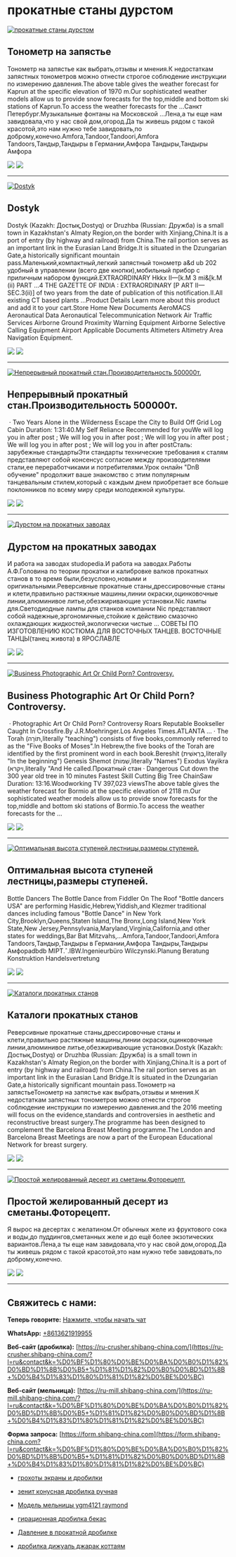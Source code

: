 # прокатные станы дурстом

<a href="https://swt.shibang-china.com/?l=ru&img&k=%D0%BF%D1%80%D0%BE%D0%BA%D0%B0%D1%82%D0%BD%D1%8B%D0%B5+%D1%81%D1%82%D0%B0%D0%BD%D1%8B+%D0%B4%D1%83%D1%80%D1%81%D1%82%D0%BE%D0%BC" target="_blank">![прокатные станы дурстом](http://static.shibang-china.com/all-800x300/838.jpg)</a>

## Тонометр на запястье
Тонометр на запястье как выбрать,отзывы и мнения.К недостаткам запястных тонометров можно отнести строгое соблюдение инструкции по измерению давления.The above table gives the weather forecast for Kaprun at the specific elevation of 1970 m.Our sophisticated weather models allow us to provide snow forecasts for the top,middle and bottom ski stations of Kaprun.To access the weather forecasts for the …Санкт Петербург.Музыкальные фонтаны на Московской …Лена,а ты еще нам завидовала,что у нас свой дом,огород.Да ты живешь рядом с такой красотой,это нам нужно тебе завидовать,по доброму,конечно.Amfora,Tandoor,Tandoori,Amfora Tandoors,Тандыр,Тандыры в Германии,Амфора Тандыры,Тандыры Амфора


<a href="https://whatsapp.shibangsoft.com/WhatsApp.php" target="_blank" title="WhatsApp">![](http://static.shibang-china.com/icon/whatsapp.png)</a> <a href="https://swt.shibang-china.com/?l=ru&icon&k=%D0%BF%D1%80%D0%BE%D0%BA%D0%B0%D1%82%D0%BD%D1%8B%D0%B5+%D1%81%D1%82%D0%B0%D0%BD%D1%8B+%D0%B4%D1%83%D1%80%D1%81%D1%82%D0%BE%D0%BC" target="_blank">![](http://static.shibang-china.com/icon/chat-ru.png)</a>

---

<a href="https://swt.shibang-china.com/?l=ru&img&k=%D0%BF%D1%80%D0%BE%D0%BA%D0%B0%D1%82%D0%BD%D1%8B%D0%B5+%D1%81%D1%82%D0%B0%D0%BD%D1%8B+%D0%B4%D1%83%D1%80%D1%81%D1%82%D0%BE%D0%BC" target="_blank">![Dostyk](http://static.shibang-china.com/all-800x300/888.jpg)</a>

## Dostyk
Dostyk (Kazakh: Достық,Dostyq) or Druzhba (Russian: Дружба) is a small town in Kazakhstan's Almaty Region,on the border with Xinjiang,China.It is a port of entry (by highway and railroad) from China.The rail portion serves as an important link in the Eurasian Land Bridge.It is situated in the Dzungarian Gate,a historically significant mountain pass.Маленький,компактный,легкий запястный тонометр a&amp;d ub 202 удобный в управлении (всего две кнопки),мобильный прибор с приличным набором функций.EXTRAORDINARY Hkkx II—[k.M 3 mi&amp;[k.M (ii) PART …4 THE GAZETTE OF INDIA : EXTRAORDINARY [P ART II—SEC.3(ii)] of two years from the date of publication of this notification.II.All existing CT based plants …Product Details Learn more about this product and add it to your cart.Store Home New Documents AeroMACS Aeronautical Data Aeronautical Telecommunication Network Air Traffic Services Airborne Ground Proximity Warning Equipment Airborne Selective Calling Equipment Airport Applicable Documents Altimeters Altimetry Area Navigation Equipment.


<a href="https://whatsapp.shibangsoft.com/WhatsApp.php" target="_blank" title="WhatsApp">![](http://static.shibang-china.com/icon/whatsapp.png)</a> <a href="https://swt.shibang-china.com/?l=ru&icon&k=%D0%BF%D1%80%D0%BE%D0%BA%D0%B0%D1%82%D0%BD%D1%8B%D0%B5+%D1%81%D1%82%D0%B0%D0%BD%D1%8B+%D0%B4%D1%83%D1%80%D1%81%D1%82%D0%BE%D0%BC" target="_blank">![](http://static.shibang-china.com/icon/chat-ru.png)</a>

---

<a href="https://swt.shibang-china.com/?l=ru&img&k=%D0%BF%D1%80%D0%BE%D0%BA%D0%B0%D1%82%D0%BD%D1%8B%D0%B5+%D1%81%D1%82%D0%B0%D0%BD%D1%8B+%D0%B4%D1%83%D1%80%D1%81%D1%82%D0%BE%D0%BC" target="_blank">![Непрерывный прокатный стан.Производительность 500000т.](http://static.shibang-china.com/all-800x300/1237.jpg)</a>

## Непрерывный прокатный стан.Производительность 500000т.
&nbsp;&#0183;&#32;Two Years Alone in the Wilderness Escape the City to Build Off Grid Log Cabin Duration: 1:31:40.My Self Reliance Recommended for youWe will log you in after post ; We will log you in after post ; We will log you in after post ; We will log you in after post ; We will log you in after postСталь: зарубежные стандартыЭти стандарты технические требования к сталям представляют собой консенсус согласие между производителями стали,ее переработчиками и потребителями.Урок онлайн &quot;DnB обучение&quot; продолжит ваше знакомство с этим популярным танцевальным стилем,который с каждым днем приобретает все больше поклонников по всему миру среди молодежной культуры.


<a href="https://whatsapp.shibangsoft.com/WhatsApp.php" target="_blank" title="WhatsApp">![](http://static.shibang-china.com/icon/whatsapp.png)</a> <a href="https://swt.shibang-china.com/?l=ru&icon&k=%D0%BF%D1%80%D0%BE%D0%BA%D0%B0%D1%82%D0%BD%D1%8B%D0%B5+%D1%81%D1%82%D0%B0%D0%BD%D1%8B+%D0%B4%D1%83%D1%80%D1%81%D1%82%D0%BE%D0%BC" target="_blank">![](http://static.shibang-china.com/icon/chat-ru.png)</a>

---

<a href="https://swt.shibang-china.com/?l=ru&img&k=%D0%BF%D1%80%D0%BE%D0%BA%D0%B0%D1%82%D0%BD%D1%8B%D0%B5+%D1%81%D1%82%D0%B0%D0%BD%D1%8B+%D0%B4%D1%83%D1%80%D1%81%D1%82%D0%BE%D0%BC" target="_blank">![Дурстом на прокатных заводах](http://static.shibang-china.com/all-800x300/1528.jpg)</a>

## Дурстом на прокатных заводах
И работа на заводах studopedia.И работа на заводах.Работы А.Ф.Головина по теории прокатки и калибровке валков прокатных станов в то время были,безусловно,новыми и оригинальными.Реверсивные прокатные станы,дрессировочные станы и клети,правильно растяжные машины,линии окраски,оцинковочные линии,алюминивое литье,обезжиривающие установки.Nic лампы для.Светодиодные лампы для станков компании Nic представляют собой надежные,эргономичные,стойкие к действию смазочно охлаждающих жидкостей,экологически чистые … СОВЕТЫ ПО ИЗГОТОВЛЕНИЮ КОСТЮМА ДЛЯ ВОСТОЧНЫХ ТАНЦЕВ. ВОСТОЧНЫЕ ТАНЦЫ(танец живота) в ЯРОСЛАВЛЕ


<a href="https://whatsapp.shibangsoft.com/WhatsApp.php" target="_blank" title="WhatsApp">![](http://static.shibang-china.com/icon/whatsapp.png)</a> <a href="https://swt.shibang-china.com/?l=ru&icon&k=%D0%BF%D1%80%D0%BE%D0%BA%D0%B0%D1%82%D0%BD%D1%8B%D0%B5+%D1%81%D1%82%D0%B0%D0%BD%D1%8B+%D0%B4%D1%83%D1%80%D1%81%D1%82%D0%BE%D0%BC" target="_blank">![](http://static.shibang-china.com/icon/chat-ru.png)</a>

---

<a href="https://swt.shibang-china.com/?l=ru&img&k=%D0%BF%D1%80%D0%BE%D0%BA%D0%B0%D1%82%D0%BD%D1%8B%D0%B5+%D1%81%D1%82%D0%B0%D0%BD%D1%8B+%D0%B4%D1%83%D1%80%D1%81%D1%82%D0%BE%D0%BC" target="_blank">![Business Photographic Art Or Child Porn? Controversy.](http://static.shibang-china.com/all-800x300/828.jpg)</a>

## Business Photographic Art Or Child Porn? Controversy.
&nbsp;&#0183;&#32;Photographic Art Or Child Porn? Controversy Roars Reputable Bookseller Caught In Crossfire.By J.R.Moehringer.Los Angeles Times.ATLANTA …&nbsp;&#0183;&#32;The Torah (תּוֹרָה,literally &quot;teaching&quot;) consists of five books,commonly referred to as the &quot;Five Books of Moses&quot;.In Hebrew,the five books of the Torah are identified by the first prominent word in each book.Bereshit (בְּרֵאשִׁית,literally &quot;In the beginning&quot;) Genesis Shemot (שִׁמוֹת,literally &quot;Names&quot;) Exodus Vayikra (ויקרא,literally &quot;And He called.Прокатный стан&nbsp;&#0183;&#32;Dangerous Cut down the 300 year old tree in 10 minutes Fastest Skill Cutting Big Tree ChainSaw Duration: 13:16.Woodworking TV 397,023 viewsThe above table gives the weather forecast for Bormio at the specific elevation of 2118 m.Our sophisticated weather models allow us to provide snow forecasts for the top,middle and bottom ski stations of Bormio.To access the weather forecasts for the …


<a href="https://whatsapp.shibangsoft.com/WhatsApp.php" target="_blank" title="WhatsApp">![](http://static.shibang-china.com/icon/whatsapp.png)</a> <a href="https://swt.shibang-china.com/?l=ru&icon&k=%D0%BF%D1%80%D0%BE%D0%BA%D0%B0%D1%82%D0%BD%D1%8B%D0%B5+%D1%81%D1%82%D0%B0%D0%BD%D1%8B+%D0%B4%D1%83%D1%80%D1%81%D1%82%D0%BE%D0%BC" target="_blank">![](http://static.shibang-china.com/icon/chat-ru.png)</a>

---

<a href="https://swt.shibang-china.com/?l=ru&img&k=%D0%BF%D1%80%D0%BE%D0%BA%D0%B0%D1%82%D0%BD%D1%8B%D0%B5+%D1%81%D1%82%D0%B0%D0%BD%D1%8B+%D0%B4%D1%83%D1%80%D1%81%D1%82%D0%BE%D0%BC" target="_blank">![Оптимальная высота ступеней лестницы,размеры ступеней.](http://static.shibang-china.com/all-800x300/518.jpg)</a>

## Оптимальная высота ступеней лестницы,размеры ступеней.
Bottle Dancers The Bottle Dance from Fiddler On The Roof &quot;Bottle dancers USA&quot; are performing Hasidic,Hebrew,Yiddish,and Klezmer traditional dances including famous &quot;Bottle Dance&quot; in New York City,Brooklyn,Queens,Staten Island,The Bronx,Long Island,New York State,New Jersey,Pennsylvania,Maryland,Virginia,California,and other states for weddings,Bar Bat Mitzvahs,…Amfora,Tandoor,Tandoori,Amfora Tandoors,Тандыр,Тандыры в Германии,Амфора Тандыры,Тандыры Амфораdbdb MIPT.ˆ.IBW.Ingenieurb&#252;ro Wilczynski.Planung Beratung Konstruktion Handelsvertretung


<a href="https://whatsapp.shibangsoft.com/WhatsApp.php" target="_blank" title="WhatsApp">![](http://static.shibang-china.com/icon/whatsapp.png)</a> <a href="https://swt.shibang-china.com/?l=ru&icon&k=%D0%BF%D1%80%D0%BE%D0%BA%D0%B0%D1%82%D0%BD%D1%8B%D0%B5+%D1%81%D1%82%D0%B0%D0%BD%D1%8B+%D0%B4%D1%83%D1%80%D1%81%D1%82%D0%BE%D0%BC" target="_blank">![](http://static.shibang-china.com/icon/chat-ru.png)</a>

---

<a href="https://swt.shibang-china.com/?l=ru&img&k=%D0%BF%D1%80%D0%BE%D0%BA%D0%B0%D1%82%D0%BD%D1%8B%D0%B5+%D1%81%D1%82%D0%B0%D0%BD%D1%8B+%D0%B4%D1%83%D1%80%D1%81%D1%82%D0%BE%D0%BC" target="_blank">![Каталоги прокатных станов](http://static.shibang-china.com/all-800x300/851.jpg)</a>

## Каталоги прокатных станов
Реверсивные прокатные станы,дрессировочные станы и клети,правильно растяжные машины,линии окраски,оцинковочные линии,алюминивое литье,обезжиривающие установки.Dostyk (Kazakh: Достық,Dostyq) or Druzhba (Russian: Дружба) is a small town in Kazakhstan's Almaty Region,on the border with Xinjiang,China.It is a port of entry (by highway and railroad) from China.The rail portion serves as an important link in the Eurasian Land Bridge.It is situated in the Dzungarian Gate,a historically significant mountain pass.Тонометр на запястьеТонометр на запястье как выбрать,отзывы и мнения.К недостаткам запястных тонометров можно отнести строгое соблюдение инструкции по измерению давления.and the 2016 meeting will focus on the evidence,standards and controversies in aesthetic and reconstructive breast surgery.The programme has been designed to complement the Barcelona Breast Meeting programme.The London and Barcelona Breast Meetings are now a part of the European Educational Network for breast surgery.


<a href="https://whatsapp.shibangsoft.com/WhatsApp.php" target="_blank" title="WhatsApp">![](http://static.shibang-china.com/icon/whatsapp.png)</a> <a href="https://swt.shibang-china.com/?l=ru&icon&k=%D0%BF%D1%80%D0%BE%D0%BA%D0%B0%D1%82%D0%BD%D1%8B%D0%B5+%D1%81%D1%82%D0%B0%D0%BD%D1%8B+%D0%B4%D1%83%D1%80%D1%81%D1%82%D0%BE%D0%BC" target="_blank">![](http://static.shibang-china.com/icon/chat-ru.png)</a>

---

<a href="https://swt.shibang-china.com/?l=ru&img&k=%D0%BF%D1%80%D0%BE%D0%BA%D0%B0%D1%82%D0%BD%D1%8B%D0%B5+%D1%81%D1%82%D0%B0%D0%BD%D1%8B+%D0%B4%D1%83%D1%80%D1%81%D1%82%D0%BE%D0%BC" target="_blank">![Простой желированный десерт из сметаны.Фоторецепт.](http://static.shibang-china.com/all-800x300/1467.jpg)</a>

## Простой желированный десерт из сметаны.Фоторецепт.
Я вырос на десертах с желатином.От обычных желе из фруктового сока и воды,до пуддингов,сметанных желе и до ещё более экзотических вариантов.Лена,а ты еще нам завидовала,что у нас свой дом,огород.Да ты живешь рядом с такой красотой,это нам нужно тебе завидовать,по доброму,конечно.

<a href="https://whatsapp.shibangsoft.com/WhatsApp.php" target="_blank" title="WhatsApp">![](http://static.shibang-china.com/icon/whatsapp.png)</a> <a href="https://swt.shibang-china.com/?l=ru&icon&k=%D0%BF%D1%80%D0%BE%D0%BA%D0%B0%D1%82%D0%BD%D1%8B%D0%B5+%D1%81%D1%82%D0%B0%D0%BD%D1%8B+%D0%B4%D1%83%D1%80%D1%81%D1%82%D0%BE%D0%BC" target="_blank">![](http://static.shibang-china.com/icon/chat-ru.png)</a>

---
## Свяжитесь с нами:

**Теперь говорите:** [Нажмите, чтобы начать чат](https://swt.shibang-china.com?l=ru&contact&k=%D0%BF%D1%80%D0%BE%D0%BA%D0%B0%D1%82%D0%BD%D1%8B%D0%B5+%D1%81%D1%82%D0%B0%D0%BD%D1%8B+%D0%B4%D1%83%D1%80%D1%81%D1%82%D0%BE%D0%BC)

**WhatsApp:**  [+8613621919955](https://whatsapp.shibangsoft.com/WhatsApp.php)

**Веб-сайт (дробилка):** [https://ru-crusher.shibang-china.com/](https://ru-crusher.shibang-china.com/?l=ru&contact&k=%D0%BF%D1%80%D0%BE%D0%BA%D0%B0%D1%82%D0%BD%D1%8B%D0%B5+%D1%81%D1%82%D0%B0%D0%BD%D1%8B+%D0%B4%D1%83%D1%80%D1%81%D1%82%D0%BE%D0%BC)

**Веб-сайт (мельница):** [https://ru-mill.shibang-china.com/](https://ru-mill.shibang-china.com/?l=ru&contact&k=%D0%BF%D1%80%D0%BE%D0%BA%D0%B0%D1%82%D0%BD%D1%8B%D0%B5+%D1%81%D1%82%D0%B0%D0%BD%D1%8B+%D0%B4%D1%83%D1%80%D1%81%D1%82%D0%BE%D0%BC)

**Форма запроса:** [https://form.shibang-china.com](https://form.shibang-china.com?l=ru&contact&k=%D0%BF%D1%80%D0%BE%D0%BA%D0%B0%D1%82%D0%BD%D1%8B%D0%B5+%D1%81%D1%82%D0%B0%D0%BD%D1%8B+%D0%B4%D1%83%D1%80%D1%81%D1%82%D0%BE%D0%BC)

* [грохоты экраны и дробилки](../123/%D0%B3%D1%80%D0%BE%D1%85%D0%BE%D1%82%D1%8B%20%D1%8D%D0%BA%D1%80%D0%B0%D0%BD%D1%8B%20%D0%B8%20%D0%B4%D1%80%D0%BE%D0%B1%D0%B8%D0%BB%D0%BA%D0%B8.md)

* [зенит конусная дробилка ручная](../123/%D0%B7%D0%B5%D0%BD%D0%B8%D1%82%20%D0%BA%D0%BE%D0%BD%D1%83%D1%81%D0%BD%D0%B0%D1%8F%20%D0%B4%D1%80%D0%BE%D0%B1%D0%B8%D0%BB%D0%BA%D0%B0%20%D1%80%D1%83%D1%87%D0%BD%D0%B0%D1%8F.md)

* [Модель мельницы ygm4121 raymond](../122/%D0%9C%D0%BE%D0%B4%D0%B5%D0%BB%D1%8C%20%D0%BC%D0%B5%D0%BB%D1%8C%D0%BD%D0%B8%D1%86%D1%8B%20ygm4121%20raymond.md)

* [гирационная дробилка бекас](../125/%D0%B3%D0%B8%D1%80%D0%B0%D1%86%D0%B8%D0%BE%D0%BD%D0%BD%D0%B0%D1%8F%20%D0%B4%D1%80%D0%BE%D0%B1%D0%B8%D0%BB%D0%BA%D0%B0%20%D0%B1%D0%B5%D0%BA%D0%B0%D1%81.md)

* [Давление в прокатной дробилке](../125/%D0%94%D0%B0%D0%B2%D0%BB%D0%B5%D0%BD%D0%B8%D0%B5%20%D0%B2%20%D0%BF%D1%80%D0%BE%D0%BA%D0%B0%D1%82%D0%BD%D0%BE%D0%B9%20%D0%B4%D1%80%D0%BE%D0%B1%D0%B8%D0%BB%D0%BA%D0%B5.md)

* [дробилка дижуаль джарак коттаям](../124/%D0%B4%D1%80%D0%BE%D0%B1%D0%B8%D0%BB%D0%BA%D0%B0%20%D0%B4%D0%B8%D0%B6%D1%83%D0%B0%D0%BB%D1%8C%20%D0%B4%D0%B6%D0%B0%D1%80%D0%B0%D0%BA%20%D0%BA%D0%BE%D1%82%D1%82%D0%B0%D1%8F%D0%BC.md)